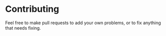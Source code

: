 # Contributing

Feel free to make pull requests to add your own problems, or to fix anything that needs fixing.